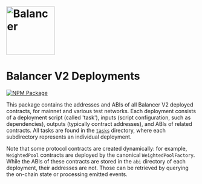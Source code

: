 # <img src="../../logo.svg" alt="Balancer" height="128px">

# Balancer V2 Deployments

[![NPM Package](https://img.shields.io/npm/v/@balancer-labs/v2-deployments.svg)](https://www.npmjs.org/package/@balancer-labs/v2-deployments)

This package contains the addresses and ABIs of all Balancer V2 deployed contracts, for mainnet and various test networks. Each deployment consists of a deployment script (called 'task'), inputs (script configuration, such as dependencies), outputs (typically contract addresses), and ABIs of related contracts. All tasks are found in the [`tasks`](./tasks) directory, where each subdirectory represents an individual deployment.

Note that some protocol contracts are created dynamically: for example, `WeightedPool` contracts are deployed by the canonical `WeightedPoolFactory`. While the ABIs of these contracts are stored in the `abi` directory of each deployment, their addresses are not. Those can be retrieved by querying the on-chain state or processing emitted events.
